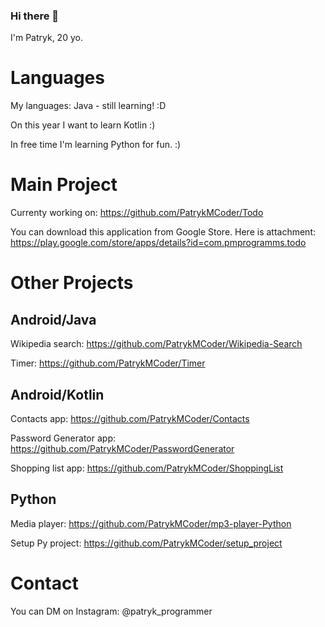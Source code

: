 ### Hi there 👋

I'm Patryk, 20 yo.

# Languages

My languages: Java - still learning! :D

On this year I want to learn Kotlin :)

In free time I'm learning Python for fun. :)

# Main Project

Currenty working on: https://github.com/PatrykMCoder/Todo

You can download this application from Google Store. Here is attachment: https://play.google.com/store/apps/details?id=com.pmprogramms.todo 

# Other Projects

## Android/Java

Wikipedia search: https://github.com/PatrykMCoder/Wikipedia-Search

Timer: https://github.com/PatrykMCoder/Timer

## Android/Kotlin

Contacts app: https://github.com/PatrykMCoder/Contacts

Password Generator app: https://github.com/PatrykMCoder/PasswordGenerator

Shopping list app: https://github.com/PatrykMCoder/ShoppingList

## Python 

Media player: https://github.com/PatrykMCoder/mp3-player-Python

Setup Py project:  https://github.com/PatrykMCoder/setup_project

# Contact

You can DM on Instagram: @patryk_programmer


